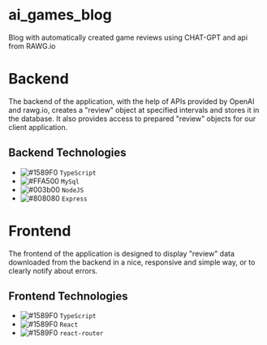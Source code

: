 # ai_games_blog
Blog with automatically created game reviews using CHAT-GPT and api from RAWG.io
# Backend
The backend of the application, with the help of APIs provided by OpenAI and rawg.io, creates a "review" object at specified intervals and stores it in the database.
It also provides access to prepared "review" objects for our client application.
## Backend Technologies
- ![#1589F0](https://via.placeholder.com/15/1589F0/000000?text=+) `TypeScript`
- ![#FFA500](https://via.placeholder.com/15/FFA500/000000?text=+) `MySql`
- ![#003b00](https://via.placeholder.com/15/003b00/000000?text=+) `NodeJS`
- ![#808080](https://via.placeholder.com/15/808080/000000?text=+) `Express`
# Frontend
The frontend of the application is designed to display "review" data downloaded from the backend in a nice, responsive and simple way, or to clearly notify about errors.
## Frontend Technologies
- ![#1589F0](https://via.placeholder.com/15/1589F0/000000?text=+) `TypeScript`
- ![#1589F0](https://via.placeholder.com/15/1589F0/000000?text=+) `React`
- ![#1589F0](https://via.placeholder.com/15/1589F0/000000?text=+) `react-router`
